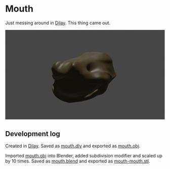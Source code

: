 Mouth
=====

Just messing around in [Dilay](https://abau.org/dilay/). This thing came out.

![Render](./render.png)

Development log
---------------

Created in [Dilay](https://abau.org/dilay/). Saved as [mouth.dly](mouth.dly) and exported as [mouth.obj](mouth.obj).

Imported [mouth.obj](mouth.obj) into Blender, added subdivision modifier and scaled up by 10 times. Saved as [mouth.blend](mouth.blend) and exported as [mouth-mouth.stl](mouth-mouth.stl).
